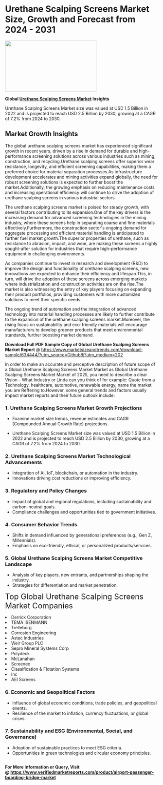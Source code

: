 <H1>Urethane Scalping Screens Market Size, Growth and Forecast from 2024 - 2031</H1><img class="aligncenter size-medium wp-image-584254" src="https://thirdeyenews.in/wp-content/uploads/2024/09/Global-Market-Research-300x168.jpeg" alt="" width="300" height="168" /><p><strong>Global&nbsp;<a href="https://www.marketsizeandtrends.com/download-sample/634444/?utm_source=Github8j?utm_medium=202">Urethane Scalping Screens Market</a> Insights</strong></p><p>Urethane Scalping Screens Market size was valued at USD 1.5 Billion in 2022 and is projected to reach USD 2.5 Billion by 2030, growing at a CAGR of 7.2% from 2024 to 2030.</p><p><h2>Market Growth Insights</h2> <p>The global urethane scalping screens market has experienced significant growth in recent years, driven by a rise in demand for durable and high-performance screening solutions across various industries such as mining, construction, and recycling.Urethane scalping screens offer superior wear resistance, longevity, and efficient screening capabilities, making them a preferred choice for material separation processes.As infrastructure development accelerates and mining activities expand globally, the need for robust screening solutions is expected to further boost the market.Additionally, the growing emphasis on reducing maintenance costs and increasing operational efficiency will continue to drive the adoption of urethane scalping screens in various industrial sectors.</p> <p>The urethane scalping screens market is poised for steady growth, with several factors contributing to its expansion.One of the key drivers is the increasing demand for advanced screening technologies in the mining industry, where these screens help in separating coarse and fine materials effectively.Furthermore, the construction sector's ongoing demand for aggregate processing and efficient material handling is anticipated to further fuel market growth.The superior properties of urethane, such as resistance to abrasion, impact, and wear, are making these screens a highly sought-after solution for industries that require high-performance equipment in challenging environments.</p> <p>As companies continue to invest in research and development (R&D) to improve the design and functionality of urethane scalping screens, new innovations are expected to enhance their efficiency and lifespan.This, in turn, will drive the adoption of these screens across emerging markets where industrialization and construction activities are on the rise.The market is also witnessing the entry of key players focusing on expanding their product portfolios, providing customers with more customized solutions to meet their specific needs.</p> <p>The ongoing trend of automation and the integration of advanced technology into material handling processes are likely to further contribute to the expansion of the urethane scalping screens market.Moreover, the rising focus on sustainability and eco-friendly materials will encourage manufacturers to develop greener products that meet environmental standards, further boosting market demand.</p> <p><span class=""><strong>Download Full PDF Sample Copy of Global Urethane Scalping Screens Market Report</strong> @ <a href="https://www.marketsizeandtrends.com/download-sample/634444/?utm_source=Github8j?utm_medium=202" target="_blank">https://www.marketsizeandtrends.com/download-sample/634444/?utm_source=Github8j?utm_medium=202</a></span></p><p>In order to make an accurate and perceptive description of future scope of a Global&nbsp;Urethane Scalping Screens Market Market as Global&nbsp;Urethane Scalping Screens Market Market of 2025, you need to describe a clear Vision &ndash; What Industry or Linda can you think of for example: Quote from a Technology, healthcare, automotive, renewable energy, name the market you are Reffering to.However, some general trends and factors usually impact market reports and their future outlook include:</p><h3>1.&nbsp;<strong>Urethane Scalping Screens Market Growth Projections</strong></h3><ul><li>Examine market size trends, revenue estimates and CAGR (Compounded Annual Growth Rate) projections.</li><li><p>Urethane Scalping Screens Market size was valued at USD 1.5 Billion in 2022 and is projected to reach USD 2.5 Billion by 2030, growing at a CAGR of 7.2% from 2024 to 2030.</p></li></ul><h3>2.&nbsp;<strong>Urethane Scalping Screens Market Technological Advancements</strong></h3><ul><li>Integration of AI, IoT, blockchain, or automation in the industry.</li><li>Innovations driving cost reductions or improving efficiency.</li></ul><h3>3.&nbsp;<strong>Regulatory and Policy Changes</strong></h3><ul><li>Impact of global and regional regulations, including sustainability and carbon-neutral goals.</li><li>Compliance challenges and opportunities tied to government initiatives.</li></ul><h3>4.&nbsp;<strong>Consumer Behavior Trends</strong></h3><ul><li>Shifts in demand influenced by generational preferences (e.g., Gen Z, Millennials).</li><li>Emphasis on eco-friendly, ethical, or personalized products/services.</li></ul><h3>5.&nbsp;<strong>Global Urethane Scalping Screens Market Competitive Landscape</strong></h3><ul><li>Analysis of key players, new entrants, and partnerships shaping the industry.</li><li>Strategies for differentiation and market penetration.</li></ul><p data-pm-slice="1 1 []"><span style="color: inherit; font-family: inherit; font-size: 25px;">Top Global Urethane Scalping Screens Market Companies</span></p><div class="" data-test-id=""><p><li>Derrick Corporation</li><li> TEMA ISENMANN</li><li> Trelleborg</li><li> Corrosion Engineering</li><li> Astec Industries</li><li> Weir Group PLC</li><li> Sepro Mineral Systems Corp</li><li> Polydeck</li><li> McLanahan</li><li> Screenex</li><li> Classification & Flotation Systems</li><li> Inc</li><li> AEI Screens</li></p></div><h3>6.&nbsp;<strong>Economic and Geopolitical Factors</strong></h3><ul><li>Influence of global economic conditions, trade policies, and geopolitical events.</li><li>Resilience of the market to inflation, currency fluctuations, or global crises.</li></ul><h3>7.&nbsp;<strong>Sustainability and ESG (Environmental, Social, and Governance)</strong></h3><ul><li>Adoption of sustainable practices to meet ESG criteria.</li><li>Opportunities in green technologies and circular economy principles.</li></ul><h2><strong style="font-size: 14px;">For More Information or Query, Visit @&nbsp;</strong><a style="background-color: #ffffff; font-size: 14px;" href="https://www.marketsizeandtrends.com/report/urethane-scalping-screens-market/" target="_blank">https://www.verifiedmarketreports.com/product/airport-passenger-boarding-bridge-market</a></h2>